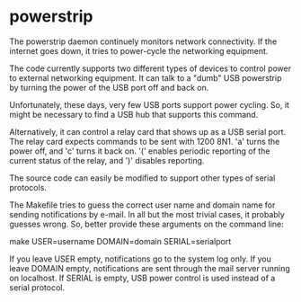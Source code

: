 powerstrip
==========

The powerstrip daemon continuely monitors network connectivity. If the
internet goes down, it tries to power-cycle the networking equipment.

The code currently supports two different types of devices to control
power to external networking equipment. It can talk to a "dumb" USB
powerstrip by turning the power of the USB port off and back on.

Unfortunately, these days, very few USB ports support power cycling. So,
it might be necessary to find a USB hub that supports this command.

Alternatively, it can control a relay card that shows up as a USB serial
port. The relay card expects commands to be sent with 1200 8N1. 'a' turns
the power off, and 'c' turns it back on. '(' enables periodic reporting
of the current status of the relay, and ')' disables reporting.

The source code can easily be modified to support other types of serial
protocols.

The Makefile tries to guess the correct user name and domain name for
sending notifications by e-mail. In all but the most trivial cases, it
probably guesses wrong. So, better provide these arguments on the
command line:

  make USER=username DOMAIN=domain SERIAL=serialport

If you leave USER empty, notifications go to the system log only. If
you leave DOMAIN empty, notifications are sent through the mail server
running on localhost. If SERIAL is empty, USB power control is used
instead of a serial protocol.

